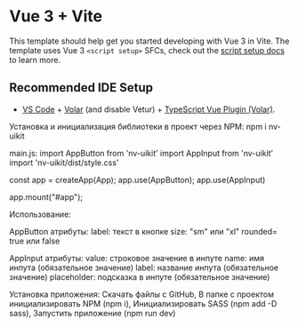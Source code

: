 # Vue 3 + Vite

This template should help get you started developing with Vue 3 in Vite. The template uses Vue 3 `<script setup>` SFCs, check out the [script setup docs](https://v3.vuejs.org/api/sfc-script-setup.html#sfc-script-setup) to learn more.

## Recommended IDE Setup

- [VS Code](https://code.visualstudio.com/) + [Volar](https://marketplace.visualstudio.com/items?itemName=Vue.volar) (and disable Vetur) + [TypeScript Vue Plugin (Volar)](https://marketplace.visualstudio.com/items?itemName=Vue.vscode-typescript-vue-plugin).

Установка и инициализация библиотеки в проект через NPM:
npm i nv-uikit

main.js:
import AppButton from 'nv-uikit'
import AppInput from 'nv-uikit'
import 'nv-uikit/dist/style.css'

const app = createApp(App);
app.use(AppButton);
app.use(AppInput)

app.mount("#app");

Использование:

AppButton атрибуты:
label: текст в кнопке
size: "sm" или "xl"
rounded= true или false

AppInput атрибуты:
value: строковое значение в инпуте
name: имя инпута (обязательное значение)
label: название инпута (обязательное значение)
placeholder: подсказка в инпуте (обязательное значение)

Установка приложения:
Скачать файлы с GitHub,
В папке с проектом инициализировать NPM (npm i),
Инициализировать SASS (npm add -D sass),
Запустить приложение (npm run dev)




